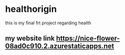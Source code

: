 # healthorigin
this is my final  frt project regarding health 
## my website link https://nice-flower-08ad0c910.2.azurestaticapps.net
